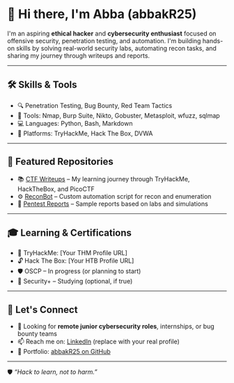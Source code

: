 # 👋 Hi there, I'm Abba (abbakR25)

I'm an aspiring **ethical hacker** and **cybersecurity enthusiast** focused on offensive security, penetration testing, and automation. I'm building hands-on skills by solving real-world security labs, automating recon tasks, and sharing my journey through writeups and reports.

---

## 🛠️ Skills & Tools

- 🔍 Penetration Testing, Bug Bounty, Red Team Tactics
- 🧰 Tools: Nmap, Burp Suite, Nikto, Gobuster, Metasploit, wfuzz, sqlmap
- 💻 Languages: Python, Bash, Markdown
- 📡 Platforms: TryHackMe, Hack The Box, DVWA

---

## 📁 Featured Repositories

- 📚 [CTF Writeups](https://github.com/abbakR25/ctf-writeups) – My learning journey through TryHackMe, HackTheBox, and PicoCTF
- ⚙️ [ReconBot](https://github.com/abbakR25/reconbot) – Custom automation script for recon and enumeration
- 📄 [Pentest Reports](https://github.com/abbakR25/sample-pentest-reports) – Sample reports based on labs and simulations

---

## 🎓 Learning & Certifications

- 🧠 TryHackMe: [Your THM Profile URL]
- 🔓 Hack The Box: [Your HTB Profile URL]
- 🛡️ OSCP – In progress (or planning to start)
- 📜 Security+ – Studying (optional, if true)

---

## 🚀 Let's Connect

- 💼 Looking for **remote junior cybersecurity roles**, internships, or bug bounty teams
- 📫 Reach me on: [LinkedIn](https://linkedin.com/in/your-link) (replace with your real profile)
- 📂 Portfolio: [abbakR25 on GitHub](https://github.com/abbakR25)

---

🛡️ *“Hack to learn, not to harm.”*
